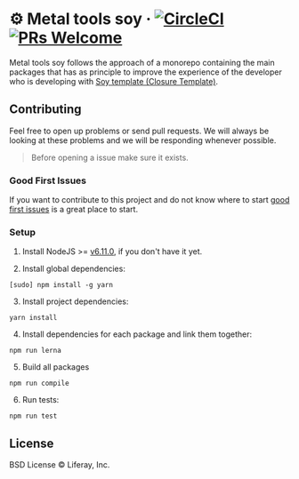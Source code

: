 # ⚙️ Metal tools soy  &middot; [![CircleCI](https://circleci.com/gh/metal/metal-tools-soy.svg?style=svg)](https://circleci.com/gh/metal/metal-tools-soy) [![PRs Welcome](https://img.shields.io/badge/PRs-welcome-brightgreen.svg?style=flat-square)](https://github.com/metal/metal-tools-soy)

Metal tools soy follows the approach of a monorepo containing the main packages that has as principle to improve the experience of the developer who is developing with [Soy template (Closure Template)](https://developers.google.com/closure/templates/).

## Contributing

Feel free to open up problems or send pull requests. We will always be looking at these problems and we will be responding whenever possible.

> Before opening a issue make sure it exists.

### Good First Issues

If you want to contribute to this project and do not know where to start [good first issues](https://github.com/metal/metal-tools-soy/labels/good%20first%20issue) is a great place to start.

### Setup

1. Install NodeJS >= [v6.11.0](http://nodejs.org/dist/v6.11.0/), if you don't have it yet.

2. Install global dependencies:

  ```
  [sudo] npm install -g yarn
  ```

3. Install project dependencies:

  ```
  yarn install
  ```

4. Install dependencies for each package and link them together:

  ```
  npm run lerna
  ```

5. Build all packages

  ```
  npm run compile
  ```

6. Run tests:

  ```
  npm run test
  ```


## License

BSD License © Liferay, Inc.